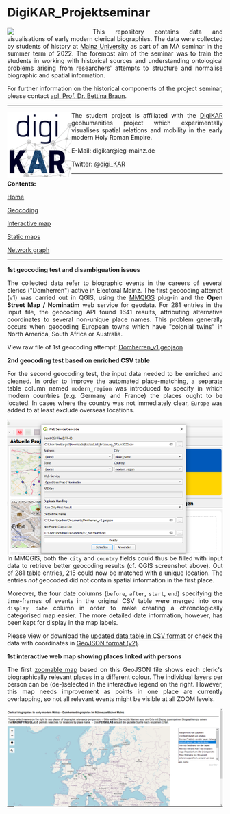 # DigiKAR_Projektseminar

<img src="https://upload.wikimedia.org/wikipedia/commons/8/8a/Johannes_Gutenberg-Universit%C3%A4t_Mainz_logo.svg" width="200px" padding="10px" align="left"/> 
<p align="justify">This repository contains data and visualisations of early modern clerical biographies. The data were collected by students of history at <a href="https://www.uni-mainz.de/eng/">Mainz University</a> as part of an MA seminar in the summer term of 2022. The foremost aim of the seminar was to train the students in working with historical sources and understanding ontological problems arising from researchers' attempts to structure and normalise biographic and spatial information.</p>

<p align="justify">For further information on the historical components of the project seminar, please contact <a href="https://neueregeschichte.uni-mainz.de/mitarbeiter/apl-prof-dr-bettina-braun/">apl. Prof. Dr. Bettina Braun</a>.</p>

<hr>

<img src="./Logos_DigiKAR/DigiKAR_logo-small.png" width="150px" padding="10px" align="left"/> 
<p align="justify">The student project is affiliated with the <a href="https://digikar.eu/">DigiKAR</a> geohumanities project which experimentally visualises spatial relations and mobility in the early modern Holy Roman Empire.</p>

<p>E-Mail: digikar@ieg-mainz.de</p>
<p>Twitter: <a href="https://mobile.twitter.com/digi_kar">@digi_KAR</a></p>

<hr>

<hr2><strong>Contents:</strong></hr2>
 
 <p><a href="./readme.html">Home</a></p>
 <p><a href="./geocoding.html">Geocoding</a></p>
 <p><a href="./interactive-map.html">Interactive map</a></p>
 <p><a href="./static-maps.html">Static maps</a></p>
 <p><a href="./network-graph.html">Network graph</a></p>

<hr>

<hr2><strong>1st geocoding test and disambiguation issues</strong></hr2>

<p align="justify">The collected data refer to biographic events in the careers of several clerics ("Domherren") active in Electoral Mainz. The first geocoding attempt (v1) was carried out in QGIS, using the <a href="https://plugins.qgis.org/plugins/mmqgis/">MMQIGS</a> plug-in and the <strong>Open Street Map / Nominatim</strong> web service for geodata. For 281 entries in the input file, the geocoding API found 1641 results, attributing alternative coordinates to several non-unique place names. This problem generally occurs when geocoding European towns which have "colonial twins" in North America, South Africa or Australia.</p>

View raw file of 1st geocoding attempt: <a href="./GeoJSON%20layers/Domherren_v1_new.geojson">Domherren_v1.geojson</a>

<hr2><strong>2nd geocoding test based on enriched CSV table</strong></hr2>

<p align="justify">For the second geocoding test, the input data needed to be enriched and cleaned. In order to improve the automated place-matching, a separate table column named <code>modern_region</code> was introduced to specify in which modern countries (e.g. Germany and France) the places ought to be located. In cases where the country was not immediately clear, <code>Europe</code> was added to at least exclude overseas locations.</p> 

<img src="./images/MMQGIS_geocoding-settings.png" align="left" padding="15px" width="630px"/> 
<p align="justify">In MMQGIS, both the <code>city</code> and <code>country</code> fields could thus be filled with input data to retrieve better geocoding results (cf. QGIS screenshot above). Out of 281 table entries, 215 could now be matched with a unique location. The entries <em>not</em> geocoded did not contain spatial information in the first place.</p>

<p align="justify">Moreover, the four date columns (<code>before</code>, <code>after</code>, <code>start</code>, <code>end</code>) specifying the time-frames of events in the original CSV table were merged into one <code>display date</code> column in order to make creating a chronologically categorised map easier. The more detailed date information, however, has been kept for display in the map labels.</p>

<p align="justify">Please view or download the <a href="./CSV%20tables/FactoidList_27Juni2022_enriched.csv">updated data table in CSV format</a> or check the data with coordinates in <a href="./GeoJSON%20layers/Domherren_v2.geojson">GeoJSON format (v2)</a>.</p>

<hr2><strong>1st interactive web map showing places linked with persons</strong></hr2>

<p align="justify">The first <a href="https://ieg-dhr.github.io/DigiKAR_Projektseminar/qgis2web_Domherren_v2/index.html">zoomable map</a> based on this GeoJSON file shows each cleric's biographically relevant places in a different colour. The individual layers per person can be (de-)selected in the interactive legend on the right. However, this map needs improvement as points in one place are currently overlapping, so not all relevant events might be visible at all ZOOM levels.</p>

<a href="https://ieg-dhr.github.io/DigiKAR_Projektseminar/qgis2web_Domherren_v2/index.html"><img src="./images/Domherren_v2_map-screenshot.png" width="630px" padding="10px" align="center"/></a>


 



